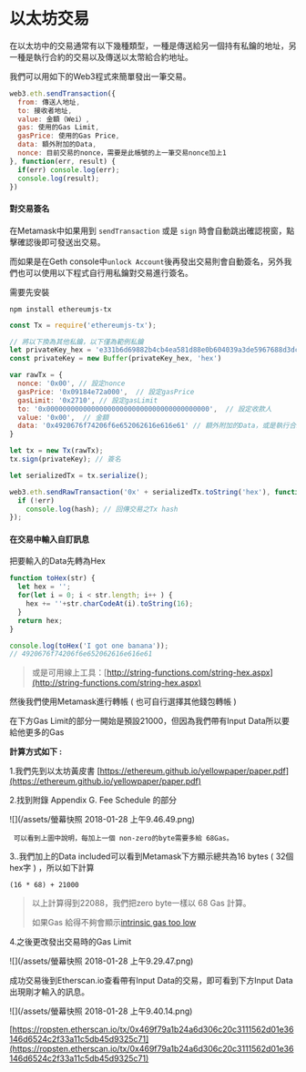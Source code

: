 # 以太坊交易

在以太坊中的交易通常有以下幾種類型，一種是傳送給另一個持有私鑰的地址，另一種是執行合約的交易以及傳送以太幣給合約地址。

我們可以用如下的Web3程式來簡單發出一筆交易。

```js
web3.eth.sendTransaction({
  from: 傳送人地址,
  to: 接收者地址,
  value: 金額（Wei）,
  gas: 使用的Gas Limit,
  gasPrice: 使用的Gas Price,
  data: 額外附加的Data,
  nonce: 目前交易的nonce，需要是此帳號的上一筆交易nonce加上1
}, function(err, result) {
  if(err) console.log(err);
  console.log(result);
})
```



#### 對交易簽名

在Metamask中如果用到 `sendTransaction` 或是 `sign` 時會自動跳出確認視窗，點擊確認後即可發送出交易。

而如果是在Geth console中`unlock Account`後再發出交易則會自動簽名，另外我們也可以使用以下程式自行用私鑰對交易進行簽名。

需要先安裝

```
npm install ethereumjs-tx
```

```js
const Tx = require('ethereumjs-tx');

// 將以下換為其他私鑰，以下僅為範例私鑰
let privateKey_hex = 'e331b6d69882b4cb4ea581d88e0b604039a3de5967688d3dcffdd2270c0fd109';
const privateKey = new Buffer(privateKey_hex, 'hex')

var rawTx = {
  nonce: '0x00', // 設定nonce
  gasPrice: '0x09184e72a000',  // 設定gasPrice
  gasLimit: '0x2710', // 設定gasLimit
  to: '0x0000000000000000000000000000000000000000',  // 設定收款人
  value: '0x00',  // 金額
  data: '0x4920676f74206f6e652062616e616e61' // 額外附加的Data，或是執行合約Function之Data
}

let tx = new Tx(rawTx);
tx.sign(privateKey); // 簽名

let serializedTx = tx.serialize();

web3.eth.sendRawTransaction('0x' + serializedTx.toString('hex'), function(err, hash) {
  if (!err)
    console.log(hash); // 回傳交易之Tx hash
});
```

#### 在交易中輸入自訂訊息

把要輸入的Data先轉為Hex

```js
function toHex(str) {
  let hex = '';
  for(let i = 0; i < str.length; i++ ) {
    hex += ''+str.charCodeAt(i).toString(16);
  }
  return hex;
}

console.log(toHex('I got one banana'));
// 4920676f74206f6e652062616e616e61
```

> 或是可用線上工具：[http://string-functions.com/string-hex.aspx](http://string-functions.com/string-hex.aspx)

然後我們使用Metamask進行轉帳 \( 也可自行選擇其他錢包轉帳 \)

在下方Gas Limit的部分一開始是預設21000，但因為我們帶有Input Data所以要給他更多的Gas

**計算方式如下 :**

1.我們先到以太坊黃皮書 [https://ethereum.github.io/yellowpaper/paper.pdf](https://ethereum.github.io/yellowpaper/paper.pdf)

2.找到附錄 Appendix G. Fee Schedule 的部分

![](/assets/螢幕快照 2018-01-28 上午9.46.49.png)

```
 可以看到上圖中說明，每加上一個 non-zero的byte需要多給 68Gas。
```

3..我們加上的Data included可以看到Metamask下方顯示總共為16 bytes \( 32個hex字 \) ，所以如下計算

```
(16 * 68) + 21000
```

> 以上計算得到22088，我們把zero byte一樣以 68 Gas 計算。
>
> 如果Gas 給得不夠會顯示[intrinsic gas too low](https://ethereum.stackexchange.com/questions/1570/mist-what-does-intrinsic-gas-too-low-mean)

4.之後更改發出交易時的Gas Limit

![](/assets/螢幕快照 2018-01-28 上午9.29.47.png)

成功交易後到Etherscan.io查看帶有Input Data的交易，即可看到下方Input Data出現剛才輸入的訊息。

![](/assets/螢幕快照 2018-01-28 上午9.40.14.png)

[https://ropsten.etherscan.io/tx/0x469f79a1b24a6d306c20c3111562d01e36146d6524c2f33a11c5db45d9325c71](https://ropsten.etherscan.io/tx/0x469f79a1b24a6d306c20c3111562d01e36146d6524c2f33a11c5db45d9325c71)

